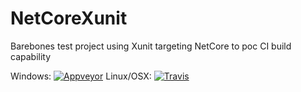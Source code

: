 # NetCoreXunit

Barebones test project using Xunit targeting NetCore to poc CI build capability


Windows:   [![Appveyor](https://ci.appveyor.com/api/projects/status/cbu9ycwo2g32wv0f?svg=true)](https://ci.appveyor.com/project/9swampy/netcorexunit)
Linux/OSX: [![Travis](https://travis-ci.org/9swampy/NetCoreXunit.svg)](https://travis-ci.org/9swampy/NetCoreXunit)
